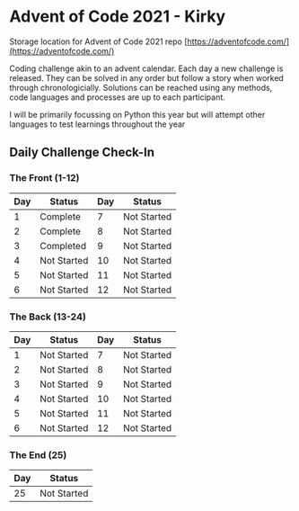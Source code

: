 # Advent of Code 2021 - Kirky
Storage location for Advent of Code 2021 repo  [https://adventofcode.com/](https://adventofcode.com/)

Coding challenge akin to an advent calendar. Each day a new challenge is released. 
They can be solved in any order but follow a story when worked through chronologicially. 
Solutions can be reached using any methods, code languages and processes are up to each participant.

I will be primarily focussing on Python this year but will attempt other languages to test learnings throughout the year

## Daily Challenge Check-In

### The Front (1-12)
|Day|Status|Day|Status
|--|--|--|--|
|1|Complete|7|Not Started
|2|Complete|8|Not Started
|3|Completed|9|Not Started
|4|Not Started|10|Not Started
|5|Not Started|11|Not Started
|6|Not Started|12|Not Started

### The Back (13-24)
|Day|Status|Day|Status
|--|--|--|--|
|1|Not Started|7|Not Started
|2|Not Started|8|Not Started
|3|Not Started|9|Not Started
|4|Not Started|10|Not Started
|5|Not Started|11|Not Started
|6|Not Started|12|Not Started

### The End (25)
|Day|Status
|--|--|
|25|Not Started|
